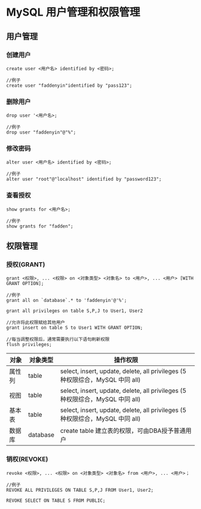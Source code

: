 # MySQL 用户管理和权限管理
 

## 用户管理
### 创建用户

`````
create user <用户名> identified by <密码>;

//例子
create user "faddenyin"identified by "pass123";
`````


### 删除用户
`````
drop user '<用户名>;

//例子
drop user "faddenyin"@"%";
`````

### 修改密码
`````
alter user <用户名> identified by <密码>;

//例子
alter user "root"@"localhost" identified by "password123";
`````

### 查看授权

`````
show grants for <用户名>;

//例子
show grants for "fadden";
`````

## 权限管理

### 授权(GRANT)
`````
grant <权限>, ... <权限> on <对象类型> <对象名> to <用户>, ... <用户> [WITH GRANT OPTION];

//例子
grant all on `database`.* to 'faddenyin'@'%';

grant all privileges on table S,P,J to User1, User2

//允许将此权限赋给其他用户
grant insert on table S to User1 WITH GRANT OPTION;

//每当调整权限后，通常需要执行以下语句刷新权限
flush privileges;
`````
 
| 对象 | 对象类型 | 操作权限 |
| --- | --- | --- |
| 属性列 | table | select, insert, update, delete, all privileges (5种权限综合，MySQL 中同 all) |
| 视图 | table | select, insert, update, delete, all privileges (5种权限综合，MySQL 中同 all) |
| 基本表 | table | select, insert, update, delete, all privileges (5种权限综合，MySQL 中同 all) |
| 数据库 | database | create table 建立表的权限，可由DBA授予普通用户 |
  

### 销权(REVOKE)

`````
revoke <权限>, ... <权限> on <对象类型> <对象名> from <用户>, ... <用户>；

//例子
REVOKE ALL PRIVILEGES ON TABLE S,P,J FROM User1, User2;

REVOKE SELECT ON TABLE S FROM PUBLIC;

`````